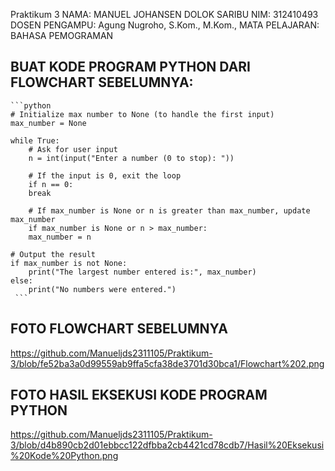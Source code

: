 Praktikum 3
NAMA: MANUEL JOHANSEN DOLOK SARIBU
NIM: 312410493
DOSEN PENGAMPU: Agung Nugroho, S.Kom., M.Kom., 
MATA PELAJARAN: BAHASA PEMOGRAMAN 

## BUAT KODE PROGRAM PYTHON DARI FLOWCHART SEBELUMNYA:

    ```python
    # Initialize max number to None (to handle the first input)
    max_number = None

    while True:
        # Ask for user input
        n = int(input("Enter a number (0 to stop): "))
    
        # If the input is 0, exit the loop
        if n == 0:
        break
    
        # If max_number is None or n is greater than max_number, update max_number
        if max_number is None or n > max_number:
        max_number = n

    # Output the result
    if max_number is not None:
        print("The largest number entered is:", max_number)
    else:
        print("No numbers were entered.")
     ```

## FOTO FLOWCHART SEBELUMNYA
https://github.com/Manueljds2311105/Praktikum-3/blob/fe52ba3a0d99559ab9ffa5cfa38de3701d30bca1/Flowchart%202.png

## FOTO HASIL EKSEKUSI KODE PROGRAM PYTHON
https://github.com/Manueljds2311105/Praktikum-3/blob/d4b890cb2d01ebbcc122dfbba2cb4421cd78cdb7/Hasil%20Eksekusi%20Kode%20Python.png
